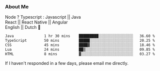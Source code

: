 ### About Me
Node ? Typescript : Javascript || Java\
React || React Native || Angular\
English || Dutch :pinching_hand:

 <!--START_SECTION:waka-->

```txt
Java              1 hr 30 mins    █████████░░░░░░░░░░░░░░░░   36.60 %
TypeScript        50 mins         █████░░░░░░░░░░░░░░░░░░░░   20.25 %
CSS               45 mins         ████▓░░░░░░░░░░░░░░░░░░░░   18.46 %
Lua               24 mins         ██▒░░░░░░░░░░░░░░░░░░░░░░   09.85 %
HTML              8 mins          ▓░░░░░░░░░░░░░░░░░░░░░░░░   03.27 %
```

<!--END_SECTION:waka-->




If I haven't responded in a few days, please email me directly. 

